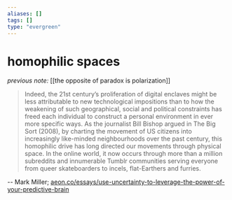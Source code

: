 ```yaml
---
aliases: []
tags: []
type: "evergreen"
---
```


# homophilic spaces 

_previous note:_ [[the opposite of paradox is polarization]]

> Indeed, the 21st century’s proliferation of digital enclaves might be less attributable to new technological impositions than to how the weakening of such geographical, social and political constraints has freed each individual to construct a personal environment in ever more specific ways. As the journalist Bill Bishop argued in The Big Sort (2008), by charting the movement of US citizens into increasingly like-minded neighbourhoods over the past century, this homophilic drive has long directed our movements through physical space. In the online world, it now occurs through more than a million subreddits and innumerable Tumblr communities serving everyone from queer skateboarders to incels, flat-Earthers and furries.

-- Mark Miller; [aeon.co/essays/use-uncertainty-to-leverage-the-power-of-your-predictive-brain](https://aeon.co/essays/use-uncertainty-to-leverage-the-power-of-your-predictive-brain)

